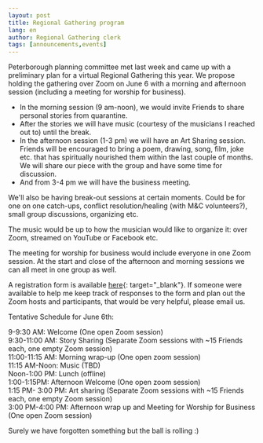 ```yaml
---
layout: post
title: Regional Gathering program
lang: en
author: Regional Gathering clerk
tags: [announcements,events]
---
```

Peterborough planning committee met last week and came up with a preliminary plan for a virtual Regional Gathering this year. We propose holding the gathering over Zoom on June 6 with a morning and afternoon session (including a meeting for worship for business).

* In the morning session (9 am-noon), we would invite Friends to share personal stories from quarantine. 
* After the stories we will have music (courtesy of the musicians I reached out to) until the break.
* In the afternoon session (1-3 pm) we will have an Art Sharing session. Friends will be encouraged to bring a poem, drawing, song, film, joke etc. that has spiritually nourished them within the last couple of months. We will share our piece with the group and have some time for discussion.
* And from 3-4 pm we will have the business meeting.

We'll also be having break-out sessions at certain moments. Could be for one on one catch-ups, conflict resolution/healing (with M&C volunteers?), small group discussions, organizing etc. 

The music would be up to how the musician would like to organize it: over Zoom, streamed on YouTube or Facebook etc. 

The meeting for worship for business would include everyone in one Zoom session. At the start and close of the afternoon and morning sessions we can all meet in one group as well.

A registration form is available [here](https://forms.gle/v7ntj4iipz3BNfDf9){: target="_blank"}. If someone were available to help me keep track of responses to the form and plan out the Zoom hosts and participants, that would be very helpful, please email us.

Tentative Schedule for June 6th:

9-9:30 AM: Welcome (One open Zoom session)  
9:30-11:00 AM: Story Sharing (Separate Zoom sessions with ~15 Friends each, one empty Zoom session)  
11:00-11:15 AM: Morning wrap-up (One open zoom session)  
11:15 AM-Noon: Music (TBD)  
Noon-1:00 PM: Lunch (offline)  
1:00-1:15PM: Afternoon Welcome (One open zoom session)  
1:15 PM- 3:00 PM: Art sharing (Separate Zoom sessions with ~15 Friends each, one empty Zoom session)  
3:00 PM-4:00 PM: Afternoon wrap up and Meeting for Worship for Business (One open Zoom session)  

Surely we have forgotten something but the ball is rolling :)
